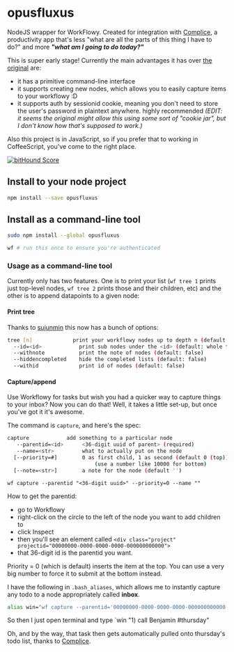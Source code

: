 # opusfluxus
NodeJS wrapper for WorkFlowy. Created for integration with [Complice](https://complice.co), a productivity app that's less "what are all the parts of this thing I have to do?" and more ***"what am I going to do today?"***

This is super early stage! Currently the main advantages it has over [the original](https://github.com/ruxi/workflowy) are:

- it has a primitive command-line interface
- it supports creating new nodes, which allows you to easily capture items to your workflowy :D
- it supports auth by sessionid cookie, meaning you don't need to store the user's password in plaintext anywhere. highly recommended *(EDIT: it seems the original might allow this using some sort of "cookie jar", but I don't know how that's supposed to work.)*

Also this project is in JavaScript, so if you prefer that to working in CoffeeScript, you've come to the right place.

[![bitHound Score](https://www.bithound.io/github/malcolmocean/opusfluxus/badges/score.svg)](https://www.bithound.io/github/malcolmocean/opusfluxus)

## Install to your node project

```bash
npm install --save opusfluxus
```

## Install as a command-line tool

```bash
sudo npm install --global opusfluxus

wf # run this once to ensure you're authenticated
```

### Usage as a command-line tool

Currently only has two features. One is to print your list (`wf tree 1` prints just top-level nodes, `wf tree 2` prints those and their children, etc) and the other is to append datapoints to a given node:

#### Print tree

Thanks to [sujunmin](https://github.com/sujunmin) this now has a bunch of options:

```bash
tree [n]             print your workflowy nodes up to depth n (default: 2)
  --id=<id>            print sub nodes under the <id> (default: whole tree)
  --withnote           print the note of nodes (default: false)
  --hiddencompleted    hide the completed lists (default: false)
  --withid             print id of nodes (default: false)
```

#### Capture/append

Use Workflowy for tasks but wish you had a quicker way to capture things to your inbox? Now you can do that! Well, it takes a little set-up, but once you've got it it's awesome.

The command is `capture`, and here's the spec:

```bash
capture            add something to a particular node
   --parentid=<id>      <36-digit uuid of parent> (required)
   --name=<str>         what to actually put on the node
  [--priority=#]        0 as first child, 1 as second (default 0 (top))
                            (use a number like 10000 for bottom)
  [--note=<str>]        a note for the node (default '')

```

`wf capture --parentid "<36-digit uuid>" --priority=0 --name ""`

How to get the parentid:

- go to Workflowy
- right-click on the circle to the left of the node you want to add children to
- click Inspect
- then you'll see an element called `<div class="project" projectid="00000000-0000-0000-0000-000000000000">`
- that 36-digit id is the parentid you want.

Priority = 0 (which is default) inserts the item at the top. You can use a very big number to force it to submit at the bottom instead.

I have the following in `.bash_aliases`, which allows me to instantly capture any todo to a node appropriately called **inbox**.

```bash
alias win="wf capture --parentid='00000000-0000-0000-0000-000000000000' --name"
```

So then I just open terminal and type `win "1) call Benjamin #thursday"

Oh, and by the way, that task then gets automatically pulled onto thursday's todo list, thanks to [Complice](https://complice.co/and/workflowy).
